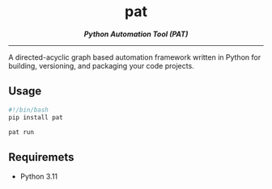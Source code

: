 <div align="center">

# pat

_**Python Automation Tool (PAT)**_

</div>

---

A directed-acyclic graph based automation framework written in Python for building, versioning, and packaging your code projects.

## Usage

```bash
#!/bin/bash
pip install pat

pat run
```

## Requiremets

- Python 3.11